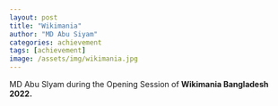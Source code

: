 ```yaml
---
layout: post
title: "Wikimania"
author: "MD Abu Siyam"
categories: achievement
tags: [achievement]
image: /assets/img/wikimania.jpg
---
```


MD Abu SIyam during the Opening Session of **Wikimania Bangladesh 2022.**